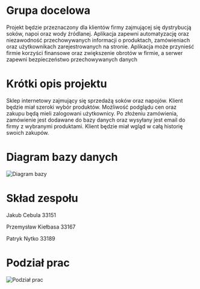 # Grupa docelowa
Projekt będzie przeznaczony dla klientów firmy zajmującej się dystrybucją soków, napoi oraz wody źródlanej. Aplikacja zapewni automatyzację oraz niezawodność przechowywanych informacji o produktach, zamówieniach oraz użytkownikach zarejestrowanych na stronie. Aplikacja może przynieść firmie korzyści finansowe oraz zwiększenie obrotów w firmie, a serwer zapewni bezpieczeństwo przechowywanych danych 

 

# Krótki opis projektu

Sklep internetowy zajmujący się sprzedażą soków oraz napojów. Klient będzie miał szeroki wybór produktów. Możliwość podglądu cen oraz zakupu będą mieli zalogowani użytkownicy. Po złożeniu zamówienia, zamówienie jest dodawane do bazy danych oraz wysyłany jest email do firmy z wybranymi produktami. Klient będzie miał wgląd w całą historię swoich zakupów.



# Diagram bazy danych

![Diagram bazy](https://i.imgur.com/ClW8aja.png)

# Skład zespołu 

Jakub Cebula 33151

Przemysław Kiełbasa 33167

Patryk Nytko 33189

# Podział prac

![Podział prac](https://i.imgur.com/993KwFs.png)
